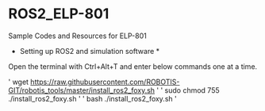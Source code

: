 # ROS2_ELP-801
Sample Codes and Resources for ELP-801

* Setting up ROS2 and simulation software *

Open the terminal with Ctrl+Alt+T and enter below commands one at a time.

' wget https://raw.githubusercontent.com/ROBOTIS-GIT/robotis_tools/master/install_ros2_foxy.sh '
' sudo chmod 755 ./install_ros2_foxy.sh '
' bash ./install_ros2_foxy.sh '

